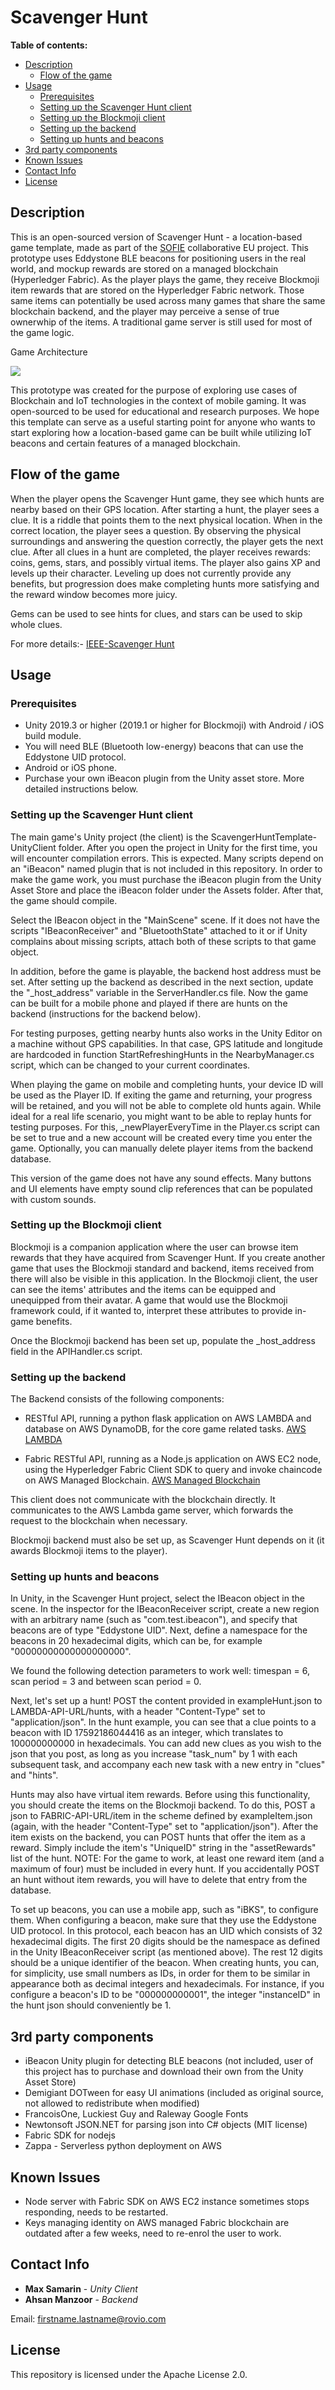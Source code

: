 # Scavenger Hunt

**Table of contents:**

- [Description](#description)
    - [Flow of the game](#Flow-of-the-game)
- [Usage](#usage)
    - [Prerequisites](#prerequisites)
    - [Setting up the Scavenger Hunt client](#Setting-up-the-Scavenger-Hunt-client)
    - [Setting up the Blockmoji client](#Setting-up-the-Blockmoji-client)
    - [Setting up the backend](#Setting-up-the-backend)
    - [Setting up hunts and beacons](#Setting-up-hunts-and-beacons)
- [3rd party components](#3rd-party-components)
- [Known Issues](#Known-Issues)
- [Contact Info](#Contact-info)
- [License](#License)

## Description

This is an open-sourced version of Scavenger Hunt - a location-based game template, made as part of the [SOFIE](https://www.sofie-iot.eu/) collaborative EU project. This prototype uses Eddystone BLE beacons for positioning users in the real world, and mockup rewards are stored on a managed blockchain (Hyperledger Fabric). As the player plays the game, they receive Blockmoji item rewards that are stored on the Hyperledger Fabric network. Those same items can potentially be used across many games that share the same blockchain backend, and the player may perceive a sense of true ownerwhip of the items. A traditional game server is still used for most of the game logic.

Game Architecture 

<img src="/imgs/archi.png">

This prototype was created for the purpose of exploring use cases of Blockchain and IoT technologies in the context of mobile gaming. It was open-sourced to be used for educational and research purposes. We hope this template can serve as a useful starting point for anyone who wants to start exploring how a location-based game can be built while utilizing IoT beacons and certain features of a managed blockchain.

## Flow of the game

When the player opens the Scavenger Hunt game, they see which hunts are nearby based on their GPS location. After starting a hunt, the player sees a clue. It is a riddle that points them to the next physical location. When in the correct location, the player sees a question. By observing the physical surroundings and answering the question correctly, the player gets the next clue. After all clues in a hunt are completed, the player receives rewards: coins, gems, stars, and possibly virtual items. The player also gains XP and levels up their character. Leveling up does not currently provide any benefits, but progression does make completing hunts more satisfying and the reward window becomes more juicy.

Gems can be used to see hints for clues, and stars can be used to skip whole clues.

For more details:- [IEEE-Scavenger Hunt](https://ieeexplore.ieee.org/document/9253568)

## Usage

### Prerequisites

* Unity 2019.3 or higher (2019.1 or higher for Blockmoji) with Android / iOS build module.
* You will need BLE (Bluetooth low-energy) beacons that can use the Eddystone UID protocol.
* Android or iOS phone.
* Purchase your own iBeacon plugin from the Unity asset store. More detailed instructions below.

### Setting up the Scavenger Hunt client

The main game's Unity project (the client) is the ScavengerHuntTemplate-UnityClient folder. After you open the project in Unity for the first time, you will encounter compilation errors. This is expected. Many scripts depend on an "iBeacon" named plugin that is not included in this repository. In order to make the game work, you must purchase the iBeacon plugin from the Unity Asset Store and place the iBeacon folder under the Assets folder. After that, the game should compile.

Select the IBeacon object in the "MainScene" scene. If it does not have the scripts "IBeaconReceiver" and "BluetoothState" attached to it or if Unity complains about missing scripts, attach both of these scripts to that game object.

In addition, before the game is playable, the backend host address must be set. After setting up the backend as described in the next section, update the "_host_address" variable in the ServerHandler.cs file. Now the game can be built for a mobile phone and played if there are hunts on the backend (instructions for the backend below).

For testing purposes, getting nearby hunts also works in the Unity Editor on a machine without GPS capabilities. In that case, GPS latitude and longitude are hardcoded in function StartRefreshingHunts in the NearbyManager.cs script, which can be changed to your current coordinates.

When playing the game on mobile and completing hunts, your device ID will be used as the Player ID. If exiting the game and returning, your progress will be retained, and you will not be able to complete old hunts again. While ideal for a real life scenario, you might want to be able to replay hunts for testing purposes. For this, _newPlayerEveryTime in the Player.cs script can be set to true and a new account will be created every time you enter the game. Optionally, you can manually delete player items from the backend database.

This version of the game does not have any sound effects. Many buttons and UI elements have empty sound clip references that can be populated with custom sounds.

### Setting up the Blockmoji client

Blockmoji is a companion application where the user can browse item rewards that they have acquired from Scavenger Hunt. If you create another game that uses the Blockmoji standard and backend, items received from there will also be visible in this application. In the Blockmoji client, the user can see the items' attributes and the items can be equipped and unequipped from their avatar. A game that would use the Blockmoji framework could, if it wanted to, interpret these attributes to provide in-game benefits.

Once the Blockmoji backend has been set up, populate the _host_address field in the APIHandler.cs script.

### Setting up the backend

The Backend consists of the following components:

* RESTful API, running a python flask application on AWS LAMBDA and database on AWS DynamoDB, for the core game related tasks. [AWS LAMBDA](ScavengerHuntTemplate-Backend/aws_lambda/README.md)

* Fabric RESTful API, running as a Node.js application on AWS EC2 node, using the Hyperledger Fabric Client SDK to query and invoke chaincode on AWS Managed Blockchain. [AWS Managed Blockchain](ScavengerHuntTemplate-Backend/fabric-app/README.md)

This client does not communicate with the blockchain directly. It communicates to the AWS Lambda game server, which forwards the request to the blockchain when necessary.

Blockmoji backend must also be set up, as Scavenger Hunt depends on it (it awards Blockmoji items to the player).

### Setting up hunts and beacons

In Unity, in the Scavenger Hunt project, select the IBeacon object in the scene. In the inspector for the IBeaconReceiver script, create a new region with an arbitrary name (such as "com.test.ibeacon"), and specify that beacons are of type "Eddystone UID". Next, define a namespace for the beacons in 20 hexadecimal digits, which can be, for example "00000000000000000000".

We found the following detection parameters to work well: timespan = 6, scan period = 3 and between scan period = 0.

Next, let's set up a hunt! POST the content provided in exampleHunt.json to LAMBDA-API-URL/hunts, with a header "Content-Type" set to "application/json". In the hunt example, you can see that a clue points to a beacon with ID 17592186044416 as an integer, which translates to 100000000000 in hexadecimals. You can add new clues as you wish to the json that you post, as long as you increase "task_num" by 1 with each subsequent task, and accompany each new task with a new entry in "clues" and "hints".

Hunts may also have virtual item rewards. Before using this functionality, you should  create the items on the Blockmoji backend. To do this, POST a json to FABRIC-API-URL/item in the scheme defined by exampleItem.json (again, with the header "Content-Type" set to "application/json"). After the item exists on the backend, you can POST hunts that offer the item as a reward. Simply include the item's "UniqueID" string in the "assetRewards" list of the hunt. NOTE: For the game to work, at least one reward item (and a maximum of four) must be included in every hunt. If you accidentally POST an hunt without item rewards, you will have to delete that entry from the database.

To set up beacons, you can use a mobile app, such as "iBKS", to configure them. When configuring a beacon, make sure that they use the Eddystone UID protocol. In this protocol, each beacon has an UID which consists of 32 hexadecimal digits. The first 20 digits should be the namespace as defined in the Unity IBeaconReceiver script (as mentioned above). The rest 12 digits should be a unique identifier of the beacon. When creating hunts, you can, for simplicity, use small numbers as IDs, in order for them to be similar in appearance both as decimal integers and hexadecimals. For instance, if you configure a beacon's ID to be "000000000001", the integer "instanceID" in the hunt json should conveniently be 1.

## 3rd party components

* iBeacon Unity plugin for detecting BLE beacons (not included, user of this project has to purchase and download their own from the Unity Asset Store)
* Demigiant DOTween for easy UI animations (included as original source, not allowed to redistribute when modified)
* FrancoisOne, Luckiest Guy and Raleway Google Fonts
* Newtonsoft JSON.NET for parsing json into C# objects (MIT license)
* Fabric SDK for nodejs
* Zappa - Serverless python deployment on AWS

## Known Issues

* Node server with Fabric SDK on AWS EC2 instance sometimes stops responding, needs to be restarted.
* Keys managing identity on AWS managed Fabric blockchain are outdated after a few weeks, need to re-enrol the user to work.

## Contact Info

* **Max Samarin** - *Unity Client* 
* **Ahsan Manzoor** - *Backend*

Email: firstname.lastname@rovio.com

## License

This repository is licensed under the Apache License 2.0.

